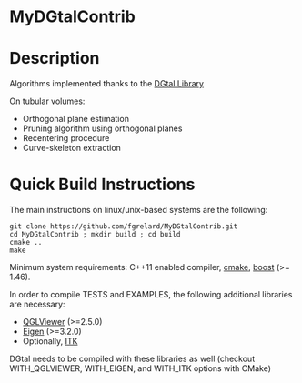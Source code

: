 # MyDGtalContrib

Description
===========
Algorithms implemented thanks to the [DGtal Library](http://dgtal.org/)

On tubular volumes:

* Orthogonal plane estimation
* Pruning algorithm using orthogonal planes
* Recentering procedure
* Curve-skeleton extraction



Quick Build Instructions
========================
The main instructions on linux/unix-based systems are the following:

```shell
git clone https://github.com/fgrelard/MyDGtalContrib.git
cd MyDGtalContrib ; mkdir build ; cd build
cmake ..
make
```

Minimum system requirements: C++11 enabled compiler, [cmake](http://cmake.org), [boost](http://boost.org) (>= 1.46).

In order to compile TESTS and EXAMPLES, the following additional libraries are necessary:
* [QGLViewer](http://libqglviewer.com/) (>=2.5.0)
* [Eigen](http://eigen.tuxfamily.org/index.php?title=Main_Page) (>=3.2.0)
* Optionally, [ITK](https://itk.org/)

DGtal needs to be compiled with these libraries as well (checkout WITH_QGLVIEWER, WITH_EIGEN, and WITH_ITK options with CMake)
